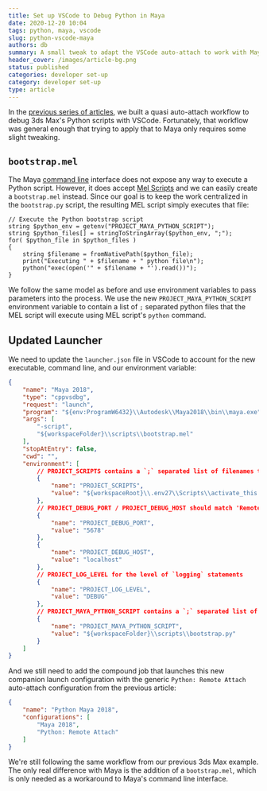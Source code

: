 ```yaml
---
title: Set up VSCode to Debug Python in Maya
date: 2020-12-20 10:04
tags: python, maya, vscode
slug: python-vscode-maya
authors: db
summary: A small tweak to adapt the VSCode auto-attach to work with Maya
header_cover: /images/article-bg.png
status: published
categories: developer set-up
category: developer set-up
type: article
---
```

<!--
spell-checker:ignore
-->
In the [previous series of articles], we built a quasi auto-attach workflow to debug 3ds Max's Python scripts with VSCode.  Fortunately, that workflow was general enough that trying to apply that to Maya only requires some slight tweaking.

## `bootstrap.mel`

The Maya [command line] interface does not expose any way to execute a Python script.  However, it does accept [Mel Scripts] and we can easily create a `bootstrap.mel` instead.  Since our goal is to keep the work centralized in the `bootstrap.py` script, the resulting MEL script simply executes that file:

```mel
// Execute the Python bootstrap script
string $python_env = getenv("PROJECT_MAYA_PYTHON_SCRIPT");
string $python_files[] = stringToStringArray($python_env, ";");
for( $python_file in $python_files )
{
    string $filename = fromNativePath($python_file);
    print("Executing " + $filename + " python file\n");
    python("exec(open('" + $filename + "').read())");
}
```

We follow the same model as before and use environment variables to pass parameters into the process.  We use the new `PROJECT_MAYA_PYTHON_SCRIPT` environment variable to contain a list of `;` separated python files that the MEL script will execute using MEL script's `python` command.

## Updated Launcher

We need to update the `launcher.json` file in VSCode to account for the new executable, command line, and our environment variable:

```json
{
    "name": "Maya 2018",
    "type": "cppvsdbg",
    "request": "launch",
    "program": "${env:ProgramW6432}\\Autodesk\\Maya2018\\bin\\maya.exe",
    "args": [
        "-script",
        "${workspaceFolder}\\scripts\\bootstrap.mel"
    ],
    "stopAtEntry": false,
    "cwd": "",
    "environment": [
        // PROJECT_SCRIPTS contains a `;` separated list of filenames to run at startup in `bootstrap.py`
        {
            "name": "PROJECT_SCRIPTS",
            "value": "${workspaceRoot}\\.env27\\Scripts\\activate_this.py"
        },
        // PROJECT_DEBUG_PORT / PROJECT_DEBUG_HOST should match 'Remote Attach' below.
        {
            "name": "PROJECT_DEBUG_PORT",
            "value": "5678"
        },
        {
            "name": "PROJECT_DEBUG_HOST",
            "value": "localhost"
        },
        // PROJECT_LOG_LEVEL for the level of `logging` statements
        {
            "name": "PROJECT_LOG_LEVEL",
            "value": "DEBUG"
        },
        // PROJECT_MAYA_PYTHON_SCRIPT contains a `;` separated list of filenames to run at startup in `bootstrap.mel`
        {
            "name": "PROJECT_MAYA_PYTHON_SCRIPT",
            "value": "${workspaceFolder}\\scripts\\bootstrap.py"
        }
    ]
}
```

And we still need to add the compound job that launches this new companion launch configuration with the generic `Python: Remote Attach` auto-attach configuration from the previous article:

```json
{
    "name": "Python Maya 2018",
    "configurations": [
        "Maya 2018",
        "Python: Remote Attach"
    ]
}
```

We're still following the same workflow from our previous 3ds Max example.  The only real difference with Maya is the addition of a `bootstrap.mel`, which is only needed as a workaround to Maya's command line interface.

[command line]: https://help.autodesk.com/view/MAYAUL/2018/ENU/?guid=GUID-2E5D1D43-DC3D-4CB2-9A35-757598220F22
[MEL scripts]: https://help.autodesk.com/view/MAYAUL/2018/ENU/?guid=GUID-60178D44-9990-45B4-8B43-9429D54DF70E
[previous series of articles]: {filename}../2020-11-30-python-vscode-and-max/python-vscode-and-max.md
